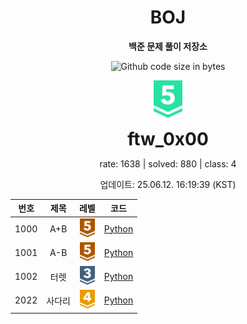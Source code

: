 <div align="center">

# BOJ

**백준 문제 풀이 저장소**

![Github code size in bytes](https://img.shields.io/github/languages/code-size/b1nknet/boj?style=flat-square)

<img style="height:60px" alt="" src="assets/tier/16.svg">

**<div style="font-weight:bold;font-size:2em;">ftw_0x00</div>**

rate: 1638 | solved: 880 | class: 4

업데이트: 25.06.12. 16:19:39 (KST)

</div><div align="center">

| 번호 | 제목 | 레벨 | 코드 |
|:---:|:---:|:---:|:---:|
|1000|A+B| <img style="height:30px;" src="assets/tier/1.svg"> |[Python](./1xxx/1000.py)|
|1001|A-B| <img style="height:30px;" src="assets/tier/1.svg"> |[Python](./1xxx/1001.py)|
|1002|터렛| <img style="height:30px;" src="assets/tier/8.svg"> |[Python](./1xxx/1002.py)|
|2022|사다리| <img style="height:30px;" src="assets/tier/12.svg"> |[Python](./2xxx/2022.py)|

</div>